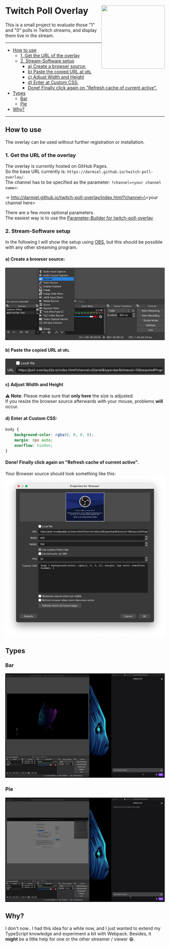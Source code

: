 # Twitch Poll Overlay<img align="right" width="200" height="200" src="https://i.imgur.com/v7TevuS.png">
This is a small project to evaluate those "1" and "0" polls in Twitch streams, and display them live in the stream.

---

- [How to use](#how-to-use)
  - [1. Get the URL of the overlay](#1-get-the-url-of-the-overlay)
  - [2. Stream-Software setup](#2-stream-software-setup)
    - [a) Create a browser source:](#a-create-a-browser-source)
    - [b) Paste the copied URL at `URL`](#b-paste-the-copied-url-at-url)
    - [c) Adjust Width and Height](#c-adjust-width-and-height)
    - [d) Enter at Custom CSS:](#d-enter-at-custom-css)
    - [Done! Finally click again on "Refresh cache of current active".](#done-finally-click-again-on-refresh-cache-of-current-active)
- [Types](#types)
  - [Bar](#bar)
  - [Pie](#pie)
- [Why?](#why)

---

## How to use
The overlay can be used without further registration or installation.

### 1. Get the URL of the overlay
The overlay is currently hosted on GitHub Pages.  
So the base URL currently is: `https://darmiel.github.io/twitch-poll-overlay/`.  
The channel has to be specified as the parameter: `?channel=<your channel name>`:


-> http://darmiel.github.io/twitch-poll-overlay/index.html?channel=\<your channel here\>


There are a few more optional parameters.  
The easiest way is to use the 
[Parameter-Builder for twitch-poll-overlay](http://darmiel.github.io/twitch-poll-overlay/builder.html)

### 2. Stream-Software setup
In the following I will show the setup using [OBS](https://obsproject.com), but this should be possible with any other streaming program.

#### a) Create a browser source:
![img](assets/hiw-create-browser.png)

#### b) Paste the copied URL at `URL`
![img](assets/hiw-url-browser-source.png)

#### c) Adjust Width and Height
**⚠️ Note**: Please make sure that **only here** the size is adjusted.  
If you resize the browser source afterwards with your mouse, problems **will** occur.

#### d) Enter at Custom CSS:
```css
body { 
    background-color: rgba(0, 0, 0, 0); 
    margin: 0px auto; 
    overflow: hidden; 
}
```

#### Done! Finally click again on "Refresh cache of current active".
Your Browser source should look something like this:
![img](assets/hiw-ov-browser-source.png)

## Types
### Bar
![demo-bar](assets/demo-bar.gif)

### Pie
![demo-pie](assets/demo-pie.gif)

## Why?
I don't now.. I had this idea for a while now, and I just wanted to extend my TypeScript knowledge and experiment a bit with Webpack. Besides, it **might** be a little help for one or the other streamer / viewer 😁.